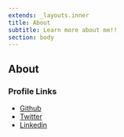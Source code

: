 ```yaml
---
extends: _layouts.inner
title: About
subtitle: Learn more about me!!
section: body
---
```

## About

### Profile Links

  * [Github](https://github.com/shortnd)
  * [Twitter](https://twitter.com/shortnd667)
  * [Linkedin](https://www.linkedin.com/in/collin-o-connell-40a230132/)